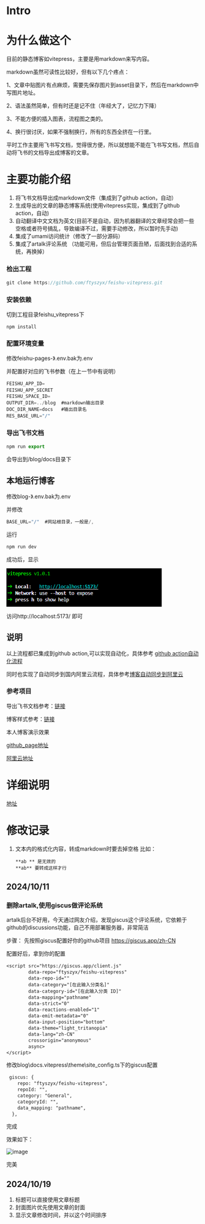 # Intro

# 为什么做这个

目前的静态博客如vitepress，主要是用markdown来写内容。

markdown虽然可读性比较好，但有以下几个疼点：

1、文章中贴图片有点麻烦，需要先保存图片到asset目录下，然后在markdown中写图片地址。

2、语法虽然简单，但有时还是记不住（年经大了，记忆力下降）

3、不能方便的插入图表，流程图之类的。

4、换行很讨厌，如果不强制换行，所有的东西全挤在一行里。

平时工作主要用飞书写文档，觉得很方便，所以就想能不能在飞书写文档，然后自动将飞书的文档导出成博客的文章。

# 主要功能介绍

1. 将飞书文档导出成markdown文件（集成到了github action，自动）
2. 生成导出的文章的静态博客系统(使用vitepress实现，集成到了github action，自动)
3. 自动翻译中文文档为英文(目前不是自动，因为机器翻译的文章经常会把一些空格或者符号搞乱，导致编译不过，需要手动修改，所以暂时先手动)
4. 集成了umami访问统计（修改了一部分源码）
5. 集成了artalk评论系统 （功能可用，但后台管理页面丑陋，后面找到合适的系统，再换掉）

### 检出工程

```ts
git clone https://github.com/ftyszyx/feishu-vitepress.git
```

### 安装依赖

切到工程目录feishu_vitepress下

```ts
npm install
```

### 配置环境变量

修改feishu-pages-》.env.bak为.env

并配置好对应的飞书参数（在上一节中有说明）

```ts
FEISHU_APP_ID=
FEISHU_APP_SECRET
FEISHU_SPACE_ID=
OUTPUT_DIR=../blog  #markdown输出目录
DOC_DIR_NAME=docs   #输出目录名
RES_BASE_URL="/"
```

### 导出飞书文档

```ts
npm run export
```

会导出到/blog/docs目录下

## 本地运行博客

修改blog-》.env.bak为.env

并修改

```ts
BASE_URL="/"  #网站根目录，一般是/,
```

运行

```ts
npm run dev
```

成功后，显示

<img src="./blog/docs/assets/NPi7biYogolFhPxYWi7c9ms0ntb.png" src-width="406" src-height="100" align="center"/>

访问http://localhost:5173/ 即可

## 说明

以上流程都已集成到github action,可以实现自动化，具体参考 [github action自动化流程](https://ftyszyx.github.io/feishu-vitepress/feishu__2024_3_16_product_myblog_github%20action%20intro)

同时也实现了自动同步到国内阿里云流程，具体参考[博客自动同步到阿里云](https://ftyszyx.github.io/feishu-vitepress/feishu__2024_4_6_product_myblog_aliyun_auto)

### 参考项目

导出飞书文档参考：[链接](https://github.com/longbridgeapp/feishu-pages)

博客样式参考：[链接](https://github.com/foru17/luoleiorg/tree/main)

本人博客演示效果

[github_page地址](https://ftyszyx.github.io/feishu-vitepress/)

[阿里云地址](https://blog.bytefuse.cn/)

# 详细说明

[地址](https://blog.bytefuse.cn/feishu__2024_3_7_product_myblog_intro)

# 修改记录

1. 文本内的格式化内容，转成markdown时要去掉空格
   比如：
   ```
   **ab ** 是无效的
   **ab** 要转成这样才行
   ```

## 2024/10/11

### 删除artalk,使用giscus做评论系统

artalk后台不好用，今天通过网友介绍，发现giscus这个评论系统，它依赖于github的discussions功能，自己不用部署服务器，非常简洁

步骤：
先按照giscus配置好你的github项目
https://giscus.app/zh-CN

配置好后，拿到你的配置

```
<script src="https://giscus.app/client.js"
        data-repo="ftyszyx/feishu-vitepress"
        data-repo-id=""
        data-category="[在此输入分类名]"
        data-category-id="[在此输入分类 ID]"
        data-mapping="pathname"
        data-strict="0"
        data-reactions-enabled="1"
        data-emit-metadata="0"
        data-input-position="bottom"
        data-theme="light_tritanopia"
        data-lang="zh-CN"
        crossorigin="anonymous"
        async>
</script>

```

修改blog\docs\.vitepress\theme\site_config.ts下的giscus配置

```
 giscus: {
    repo: "ftyszyx/feishu-vitepress",
    repoId: "",
    category: "General",
    categoryId: "",
    data_mapping: "pathname",
  },
```

完成

效果如下：

![image](https://github.com/user-attachments/assets/b272b772-35c4-42d5-8adf-ee6a7abf2f60)

完美

## 2024/10/19

1. 标题可以直接使用文章标题
2. 封面图片优先使用文章的封面
3. 显示文章修改时间，并以这个时间排序
